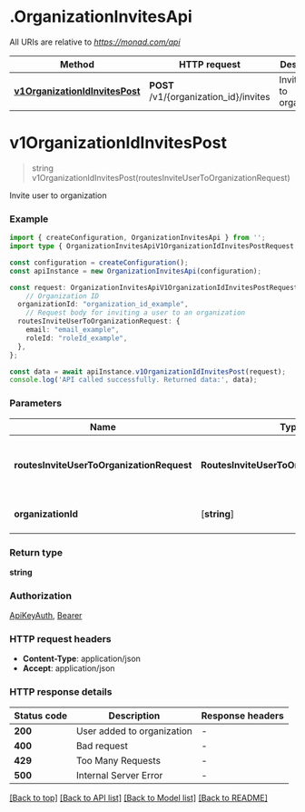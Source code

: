# .OrganizationInvitesApi

All URIs are relative to *https://monad.com/api*

Method | HTTP request | Description
------------- | ------------- | -------------
[**v1OrganizationIdInvitesPost**](OrganizationInvitesApi.md#v1OrganizationIdInvitesPost) | **POST** /v1/{organization_id}/invites | Invite user to organization


# **v1OrganizationIdInvitesPost**
> string v1OrganizationIdInvitesPost(routesInviteUserToOrganizationRequest)

Invite user to organization

### Example


```typescript
import { createConfiguration, OrganizationInvitesApi } from '';
import type { OrganizationInvitesApiV1OrganizationIdInvitesPostRequest } from '';

const configuration = createConfiguration();
const apiInstance = new OrganizationInvitesApi(configuration);

const request: OrganizationInvitesApiV1OrganizationIdInvitesPostRequest = {
    // Organization ID
  organizationId: "organization_id_example",
    // Request body for inviting a user to an organization
  routesInviteUserToOrganizationRequest: {
    email: "email_example",
    roleId: "roleId_example",
  },
};

const data = await apiInstance.v1OrganizationIdInvitesPost(request);
console.log('API called successfully. Returned data:', data);
```


### Parameters

Name | Type | Description  | Notes
------------- | ------------- | ------------- | -------------
 **routesInviteUserToOrganizationRequest** | **RoutesInviteUserToOrganizationRequest**| Request body for inviting a user to an organization |
 **organizationId** | [**string**] | Organization ID | defaults to undefined


### Return type

**string**

### Authorization

[ApiKeyAuth](README.md#ApiKeyAuth), [Bearer](README.md#Bearer)

### HTTP request headers

 - **Content-Type**: application/json
 - **Accept**: application/json


### HTTP response details
| Status code | Description | Response headers |
|-------------|-------------|------------------|
**200** | User added to organization |  -  |
**400** | Bad request |  -  |
**429** | Too Many Requests |  -  |
**500** | Internal Server Error |  -  |

[[Back to top]](#) [[Back to API list]](README.md#documentation-for-api-endpoints) [[Back to Model list]](README.md#documentation-for-models) [[Back to README]](README.md)


